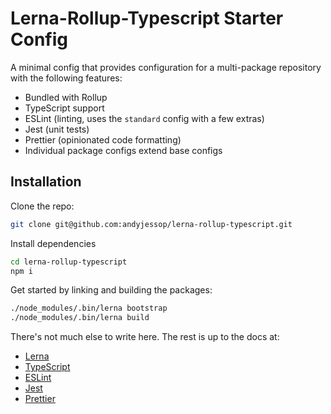 # Lerna-Rollup-Typescript Starter Config

A minimal config that provides configuration for a multi-package repository with the following features:

- Bundled with Rollup
- TypeScript support
- ESLint (linting, uses the `standard` config with a few extras)
- Jest (unit tests)
- Prettier (opinionated code formatting)
- Individual package configs extend base configs

## Installation

Clone the repo:

```bash
git clone git@github.com:andyjessop/lerna-rollup-typescript.git
```

Install dependencies

```bash
cd lerna-rollup-typescript
npm i
```

Get started by linking and building the packages:

```bash
./node_modules/.bin/lerna bootstrap
./node_modules/.bin/lerna build
```

There's not much else to write here. The rest is up to the docs at:

- [Lerna](https://github.com/lerna/lerna)
- [TypeScript](https://www.typescriptlang.org/)
- [ESLint](https://eslint.org/)
- [Jest](https://jestjs.io/)
- [Prettier](https://prettier.io/)
